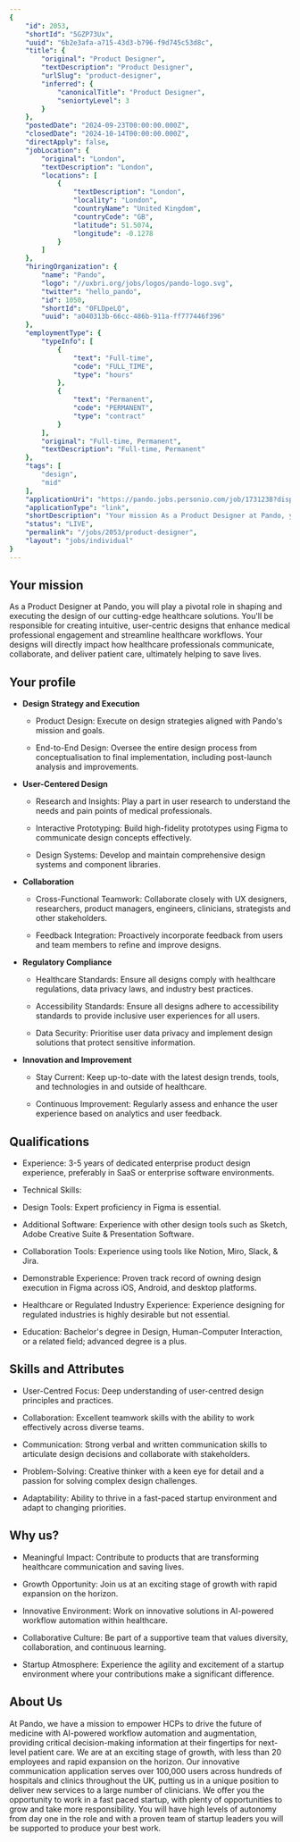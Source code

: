 ```yaml
---
{
	"id": 2053,
	"shortId": "5GZP73Ux",
	"uuid": "6b2e3afa-a715-43d3-b796-f9d745c53d8c",
	"title": {
		"original": "Product Designer",
		"textDescription": "Product Designer",
		"urlSlug": "product-designer",
		"inferred": {
			"canonicalTitle": "Product Designer",
			"seniortyLevel": 3
		}
	},
	"postedDate": "2024-09-23T00:00:00.000Z",
	"closedDate": "2024-10-14T00:00:00.000Z",
	"directApply": false,
	"jobLocation": {
		"original": "London",
		"textDescription": "London",
		"locations": [
			{
				"textDescription": "London",
				"locality": "London",
				"countryName": "United Kingdom",
				"countryCode": "GB",
				"latitude": 51.5074,
				"longitude": -0.1278
			}
		]
	},
	"hiringOrganization": {
		"name": "Pando",
		"logo": "//uxbri.org/jobs/logos/pando-logo.svg",
		"twitter": "hello_pando",
		"id": 1050,
		"shortId": "0FLDpeLQ",
		"uuid": "a040313b-66cc-486b-911a-ff777446f396"
	},
	"employmentType": {
		"typeInfo": [
			{
				"text": "Full-time",
				"code": "FULL_TIME",
				"type": "hours"
			},
			{
				"text": "Permanent",
				"code": "PERMANENT",
				"type": "contract"
			}
		],
		"original": "Full-time, Permanent",
		"textDescription": "Full-time, Permanent"
	},
	"tags": [
		"design",
		"mid"
	],
	"applicationUri": "https://pando.jobs.personio.com/job/1731238?display=en&language=en&pid=713e67cb-0dd6-477b-ab65-983c5e003dba&it=dKpV-h4BYYfNHH2RVSHwLA&_ghcid=71e67ea4-f328-4404-ad0c-95e7b0e31743#apply",
	"applicationType": "link",
	"shortDescription": "Your mission As a Product Designer at Pando, you will play a pivotal role in shaping and executing the design of our cutting-edge- healthcare solutions. You'll' be responsible for creating intuitive,",
	"status": "LIVE",
	"permalink": "/jobs/2053/product-designer",
	"layout": "jobs/individual"
}
---
```

<h2>Your mission</h2><p>As a Product Designer at Pando, you will play a pivotal role in shaping and executing the design of our cutting-edge healthcare solutions. You'll be responsible for creating intuitive, user-centric designs that enhance medical professional engagement and streamline healthcare workflows. Your designs will directly impact how healthcare professionals communicate, collaborate, and deliver patient care, ultimately helping to save lives.</p><h2>Your profile</h2><ul><li><p><strong>Design Strategy and Execution</strong></p><ul><li><p>Product Design: Execute on design strategies aligned with Pando's mission and goals.</p></li><li><p>End-to-End Design: Oversee the entire design process from conceptualisation to final implementation, including post-launch analysis and improvements.</p></li></ul></li><li><p><strong>User-Centered Design</strong></p><ul><li><p>Research and Insights: Play a part in user research to understand the needs and pain points of medical professionals.</p></li><li><p>Interactive Prototyping: Build high-fidelity prototypes using Figma to communicate design concepts effectively.</p></li><li><p>Design Systems: Develop and maintain comprehensive design systems and component libraries.</p></li></ul></li><li><p><strong>Collaboration</strong></p><ul><li><p>Cross-Functional Teamwork: Collaborate closely with UX designers, researchers, product managers, engineers, clinicians, strategists and other stakeholders.</p></li><li><p>Feedback Integration: Proactively incorporate feedback from users and team members to refine and improve designs.</p></li></ul></li><li><p><strong>Regulatory Compliance</strong></p><ul><li><p>Healthcare Standards: Ensure all designs comply with healthcare regulations, data privacy laws, and industry best practices.</p></li><li><p>Accessibility Standards: Ensure all designs adhere to accessibility standards to provide inclusive user experiences for all users.</p></li><li><p>Data Security: Prioritise user data privacy and implement design solutions that protect sensitive information.</p></li></ul></li><li><p><strong>Innovation and Improvement</strong></p><ul><li><p>Stay Current: Keep up-to-date with the latest design trends, tools, and technologies in and outside of healthcare.</p></li><li><p>Continuous Improvement: Regularly assess and enhance the user experience based on analytics and user feedback.</p></li></ul></li></ul><h2>Qualifications</h2><ul><li><p>Experience: 3-5 years of dedicated enterprise product design experience, preferably in SaaS or enterprise software environments.</p></li><li><p>Technical Skills:</p></li><li><p>Design Tools: Expert proficiency in Figma is essential.</p></li><li><p>Additional Software: Experience with other design tools such as Sketch, Adobe Creative Suite &amp; Presentation Software.</p></li><li><p>Collaboration Tools: Experience using tools like Notion, Miro, Slack, &amp; Jira.</p></li><li><p>Demonstrable Experience: Proven track record of owning design execution in Figma across iOS, Android, and desktop platforms.</p></li><li><p>Healthcare or Regulated Industry Experience: Experience designing for regulated industries is highly desirable but not essential.</p></li><li><p>Education: Bachelor's degree in Design, Human-Computer Interaction, or a related field; advanced degree is a plus.</p></li></ul><h2>Skills and Attributes</h2><ul><li><p>User-Centred Focus: Deep understanding of user-centred design principles and practices.</p></li><li><p>Collaboration: Excellent teamwork skills with the ability to work effectively across diverse teams.</p></li><li><p>Communication: Strong verbal and written communication skills to articulate design decisions and collaborate with stakeholders.</p></li><li><p>Problem-Solving: Creative thinker with a keen eye for detail and a passion for solving complex design challenges.</p></li><li><p>Adaptability: Ability to thrive in a fast-paced startup environment and adapt to changing priorities.</p></li></ul><h2>Why us?<strong><br></strong></h2><ul><li><p>Meaningful Impact: Contribute to products that are transforming healthcare communication and saving lives.</p></li><li><p>Growth Opportunity: Join us at an exciting stage of growth with rapid expansion on the horizon.</p></li><li><p>Innovative Environment: Work on innovative solutions in AI-powered workflow automation within healthcare.</p></li><li><p>Collaborative Culture: Be part of a supportive team that values diversity, collaboration, and continuous learning.</p></li><li><p>Startup Atmosphere: Experience the agility and excitement of a startup environment where your contributions make a significant difference.</p></li></ul><h2>About Us</h2><p>At Pando, we have a mission to empower HCPs to drive the future of medicine with AI-powered workflow automation and augmentation, providing critical decision-making information at their fingertips for next-level patient care. We are at an exciting stage of growth, with less than 20 employees and rapid expansion on the horizon. Our innovative communication application serves over 100,000 users across hundreds of hospitals and clinics throughout the UK, putting us in a unique position to deliver new services to a large number of clinicians. We offer you the opportunity to work in a fast paced startup, with plenty of opportunities to grow and take more responsibility. You will have high levels of autonomy from day one in the role and with a proven team of startup leaders you will be supported to produce your best work.</p>

